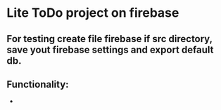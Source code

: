 # Lite ToDo project on firebase

## For testing create file firebase if src directory, save yout firebase settings and export default db.

## Functionality:

- 
